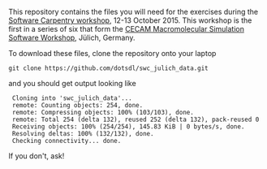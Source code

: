 This repository contains the files you will need for the exercises during the [Software Carpentry workshop](http://philipwfowler.github.io/2015-10-12-cecam-julich/), 12-13 October 2015. This workshop is the first in a series of six that form the [CECAM Macromolecular Simulation Software Workshop](http://www.cecam.org/workshop-0-1214.html), Jülich, Germany.

To download these files, clone the repository onto your laptop
```
git clone https://github.com/dotsdl/swc_julich_data.git
```
and you should get output looking like

```
 Cloning into 'swc_julich_data'...
 remote: Counting objects: 254, done.
 remote: Compressing objects: 100% (103/103), done.
 remote: Total 254 (delta 132), reused 252 (delta 132), pack-reused 0
 Receiving objects: 100% (254/254), 145.83 KiB | 0 bytes/s, done.
 Resolving deltas: 100% (132/132), done.
 Checking connectivity... done.
```
If you don't, ask!